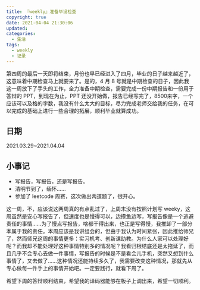 ```yaml
---
title: 『weekly』准备毕设检查
copyright: true
date: 2021-04-04 21:30:06
updated:
categories:
  - 生活
tags:
  - weekly
  - 记录
---
```


第四周的最后一天即将结束，月份也早已经进入了四月，毕业的日子越来越近了，这意味着中期检查马上就要来了。是的，4 月 8 号就是中期检查的日子，因此我这一周放下了手头的工作，全力准备中期检查，需要完成一份中期报告和一份用于答辩的 PPT，到现在为止，PPT 还没开始做，报告已经写完了，8500来字，一个应该可以及格的字数，我没有什么太大的目标，尽力完成老师交给我的任务，在可以完成的基础上进行一些合理的拓展，顺利毕业就算成功。

## 日期

2021.03.29~2021.04.04

## 小事记

+ 写报告，写报告，还是写报告。
+ 清明节到了，缅怀……
+ 参加了 leetcode 周赛，这次做出两道题了，很开心。

<!--more-->

这一周，不，应该说这两周真的有点乱过了，上周末没有按照计划写 weeky，这周虽然是安心写报告了，但速度也是慢得可以，边摸鱼边写，写报告像是一个逃避责任的事情……为了慢点写报告，啥都干得出来，也正是写得慢，我推卸了一部分本属于我的责任。本周应该是我讲组会的，但由于我认为时间紧张，因此推给师兄了，然而师兄这周的事情更多：实习机考、创新课助教。为什么人家可以处理好呢？而我却不能处理好这种事情特别多的情况呢？我看归根结底还是太拖延了，而且几乎不会专心去做一件事情，写报告的时候是不是看会儿手机，突然又想到什么事情了，又去做了……这种情况还能持续多久了，我需要改变这种情况，那就先从专心做每一件手上的事情开始吧。一定要践行，就看下周了。

希望下周的答辩顺利结束，希望我的译码器能够在板子上调出来，希望一切顺利。